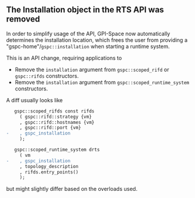 ## The Installation object in the RTS API was removed
In order to simplify usage of the API, GPI-Space now automatically
determines the installation location, which frees the user from
providing a "gspc-home"/`gspc::installation` when starting a runtime
system.

This is an API change, requiring applications to

- Remove the `installation` argument from `gspc::scoped_rifd` or
  `gspc::rifds` constructors.
- Remove the `installation` argument from
  `gspc::scoped_runtime_system` constructors.

A diff usually looks like

```diff
   gspc::scoped_rifds const rifds
     ( gspc::rifd::strategy {vm}
     , gspc::rifd::hostnames {vm}
     , gspc::rifd::port {vm}
-    , gspc_installation
     );

   gspc::scoped_runtime_system drts
     ( vm
-    , gspc_installation
     , topology_description
     , rifds.entry_points()
     );
```

but might slightly differ based on the overloads used.

